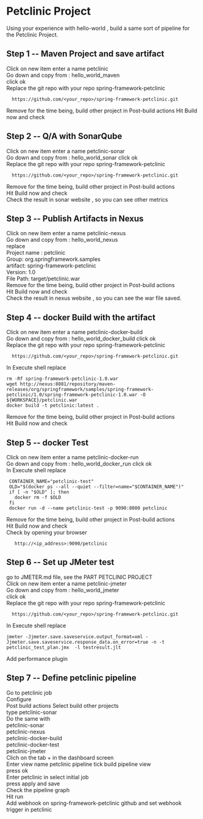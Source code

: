 # Petclinic Project 
Using your experience with hello-world , build a same sort of pipeline for the Petclinic Project. 

## Step 1 --  Maven Project and save artifact
Click on new item enter a name petclinic    
Go down and copy from :  hello_world_maven   
click ok   
Replace the git repo with your repo spring-framework-petclinic
```
  https://github.com/<your_repo>/spring-framework-petclinic.git 
```
Remove for the time being, build other project in Post-build actions 
Hit Build now and check 

## Step 2 --  Q/A with SonarQube 
Click on new item enter a name petclinic-sonar    
Go down and copy from :  hello_world_sonar
click ok   
Replace the git repo with your repo spring-framework-petclinic
```
  https://github.com/<your_repo>/spring-framework-petclinic.git 
```
Remove for the time being, build other project in Post-build actions   
Hit Build now and check  
Check the result in sonar website , so you can see other metrics

## Step 3 --  Publish Artifacts in Nexus 
Click on new item enter a name petclinic-nexus      
Go down and copy from :  hello_world_nexus  
replace  
Project name : petclinic   
Group: org.springframework.samples  
artifact: spring-framework-petclinic  
Version: 1.0  
File Path: target/petclinic.war  
Remove for the time being, build other project in Post-build actions     
Hit Build now and check  
Check the result in nexus website , so you can see the war file saved.

## Step 4 --  docker Build with the artifact
 Click on new item enter a name petclinic-docker-build      
 Go down and copy from :  hello_world_docker_build
 click ok   
 Replace the git repo with your repo spring-framework-petclinic
  ```
    https://github.com/<your_repo>/spring-framework-petclinic.git 
  ```
In Execute shell replace 
```shell script
rm -Rf spring-framework-petclinic-1.0.war
wget http://nexus:8081/repository/maven-releases/org/springframework/samples/spring-framework-petclinic/1.0/spring-framework-petclinic-1.0.war -O ${WORKSPACE}/petclinic.war
docker build -t petclinic:latest .
```
 Remove for the time being, build other project in Post-build actions   
  Hit Build now and check   
  
## Step 5 --  docker Test 
 Click on new item enter a name petclinic-docker-run      
 Go down and copy from :  hello_world_docker_run
 click ok   
 In Execute shell replace
 ```shell script
  CONTAINER_NAME="petclinic-test"
  OLD="$(docker ps --all --quiet --filter=name="$CONTAINER_NAME")"
  if [ -n "$OLD" ]; then
    docker rm -f $OLD
  fi
  docker run -d --name petclinic-test -p 9090:8080 petclinic
 ```
 Remove for the time being, build other project in Post-build actions  
   Hit Build now and check   
  Check by opening your browser    
  ```shell script
     http://<ip_address>:9090/petclinic
``` 

  ## Step 6 -- Set up JMeter test 
  go to JMETER.md file,  see the PART PETCLINIC PROJECT  
  Click on new item enter a name petclinic-jmeter   
  Go down and copy from :  hello_world_jmeter   
  click ok  
  Replace the git repo with your repo spring-framework-petclinic  
   ```
     https://github.com/<your_repo>/spring-framework-petclinic.git 
   ``` 
   In Execute shell replace  
   ```shell script
   jmeter -Jjmeter.save.saveservice.output_format=xml -Jjmeter.save.saveservice.response_data.on_error=true -n -t petclinic_test_plan.jmx  -l testresult.jlt
   ```
  Add performance plugin 
  
   ## Step 7 -- Define petclinic pipeline 
  Go to  petclinic job     
  Configure        
  Post build actions Select build other projects   
 type petclinic-sonar   
 Do the same with  
 petclinic-sonar   
 petclinic-nexus  
 petclinic-docker-build  
 petclinic-docker-test  
 petclinic-jmeter  
 Clich on the tab + in the dashboard screen   
 Enter view name petclinic pipeline 
 tick build pipeline view  
 press ok   
 Enter petclinic in select initial job   
 press apply and save   
 Check the pipeline graph   
 Hit run  
 Add webhook on spring-framework-petclinic github 
 and set webhook trigger in petclinic